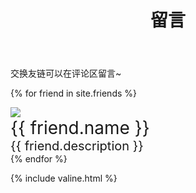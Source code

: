 ﻿---
layout: page
title: 留言
---
交换友链可以在评论区留言~

{% for friend in site.friends %}
<div class="card">
    <div class="card-portrait">
        <a href="{{ friend.src }}"><img src="{{ friend.portrait }}"></a>
    </div>
    <div class="card-information">
        <div style="text-align:left; font-size:28px">{{ friend.name }}</div>
        <div style="text-align:left; font-size:20px">{{ friend.description }}</div>
    </div>
</div>
{% endfor %}

{% include valine.html %}
